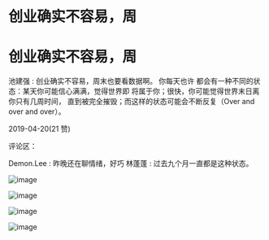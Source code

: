 # 创业确实不容易，周

# 创业确实不容易，周

池建强 : 创业确实不容易，周末也要看数据啊。 你每天也许 都会有一种不同的状态：某天你可能信心满满，觉得世界即 将属于你；很快，你可能觉得世界末日离你只有几周时间， 直到被完全摧毁；而这样的状态可能会不断反复（Over and over and over）。

2019-04-20(21 赞)

评论区：

Demon.Lee : 昨晚还在聊情绪，好巧 林蓬蓬 : 过去九个月一直都是这种状态。

![image](img/Image_004.png)

![image](img/Image_005.png)

![image](img/Image_006.png)

![image](img/Image_007.png)